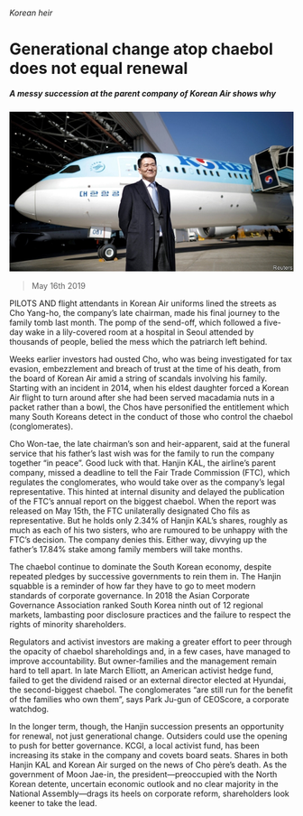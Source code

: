 ###### Korean heir

# Generational change atop chaebol does not equal renewal 

##### A messy succession at the parent company of Korean Air shows why 

![image](images/20190518_wbp503.jpg) 

> May 16th 2019 

PILOTS AND flight attendants in Korean Air uniforms lined the streets as Cho Yang-ho, the company’s late chairman, made his final journey to the family tomb last month. The pomp of the send-off, which followed a five-day wake in a lily-covered room at a hospital in Seoul attended by thousands of people, belied the mess which the patriarch left behind. 

Weeks earlier investors had ousted Cho, who was being investigated for tax evasion, embezzlement and breach of trust at the time of his death, from the board of Korean Air amid a string of scandals involving his family. Starting with an incident in 2014, when his eldest daughter forced a Korean Air flight to turn around after she had been served macadamia nuts in a packet rather than a bowl, the Chos have personified the entitlement which many South Koreans detect in the conduct of those who control the chaebol (conglomerates). 

Cho Won-tae, the late chairman’s son and heir-apparent, said at the funeral service that his father’s last wish was for the family to run the company together “in peace”. Good luck with that. Hanjin KAL, the airline’s parent company, missed a deadline to tell the Fair Trade Commission (FTC), which regulates the conglomerates, who would take over as the company’s legal representative. This hinted at internal disunity and delayed the publication of the FTC’s annual report on the biggest chaebol. When the report was released on May 15th, the FTC unilaterally designated Cho fils as representative. But he holds only 2.34% of Hanjin KAL’s shares, roughly as much as each of his two sisters, who are rumoured to be unhappy with the FTC’s decision. The company denies this. Either way, divvying up the father’s 17.84% stake among family members will take months. 

The chaebol continue to dominate the South Korean economy, despite repeated pledges by successive governments to rein them in. The Hanjin squabble is a reminder of how far they have to go to meet modern standards of corporate governance. In 2018 the Asian Corporate Governance Association ranked South Korea ninth out of 12 regional markets, lambasting poor disclosure practices and the failure to respect the rights of minority shareholders. 

Regulators and activist investors are making a greater effort to peer through the opacity of chaebol shareholdings and, in a few cases, have managed to improve accountability. But owner-families and the management remain hard to tell apart. In late March Elliott, an American activist hedge fund, failed to get the dividend raised or an external director elected at Hyundai, the second-biggest chaebol. The conglomerates “are still run for the benefit of the families who own them”, says Park Ju-gun of CEOScore, a corporate watchdog. 

In the longer term, though, the Hanjin succession presents an opportunity for renewal, not just generational change. Outsiders could use the opening to push for better governance. KCGI, a local activist fund, has been increasing its stake in the company and covets board seats. Shares in both Hanjin KAL and Korean Air surged on the news of Cho père’s death. As the government of Moon Jae-in, the president—preoccupied with the North Korean detente, uncertain economic outlook and no clear majority in the National Assembly—drags its heels on corporate reform, shareholders look keener to take the lead. 

